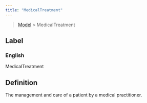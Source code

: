 ```yaml
---
title: "MedicalTreatment"
---
```


> [Model](../../) > MedicalTreatment

## Label

### English
MedicalTreatment


## Definition
The management and care of a patient by a medical practitioner. 


    
